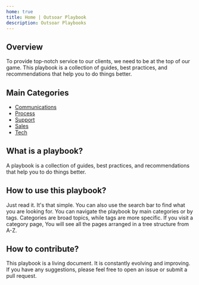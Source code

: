 ```yaml
---
home: true
title: Home | Outsoar Playbook
description: Outsoar Playbooks
---
```


## Overview

To provide top-notch service to our clients, we need to be at the top of our game. This playbook is a collection of guides, best practices, and recommendations that help you to do things better.

## Main Categories

- [Communications](communications/index.md)
- [Process](process/index.md)
- [Support](support/index.md)
- [Sales](sales/index.md)
- [Tech](tech/index.md)

## What is a playbook?

A playbook is a collection of guides, best practices, and recommendations that help you to do things better.

## How to use this playbook?

Just read it. It's that simple. You can also use the search bar to find what you are looking for. You can navigate the playbook by main categories or by tags. Categories are broad topics, while tags are more specific. If you visit a category page, You will see all the pages arranged in a tree structure from A-Z. 

## How to contribute?

This playbook is a living document. It is constantly evolving and improving. If you have any suggestions, please feel free to open an issue or submit a pull request.
